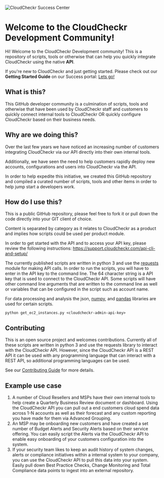 ![CloudCheckr Success Center](media/CloudCheckrDeveloperCommunity.png)

# Welcome to the CloudCheckr Development Community!

Hi! Welcome to the CloudCheckr Development community! This is a repository of scripts, tools or otherwise that can help you quickly integrate CloudCheckr using the native **API**.

If you're new to CloudCheckr and just getting started. Please check out our **Getting Started Guide** on our Success portal: [Lets go!](https://success.cloudcheckr.com/)

## What is this?

This GitHub developer community is a culmination of scripts, tools and otherwise that have been used by CloudCheckr staff and customers to quickly connect internal tools to CloudCheckr OR quickly configure CloudCheckr based on their business needs.

## Why are we doing this?

Over the last few years we have noticed an increasing number of customers integrating CloudCheckr via our API directly into their own internal tools.

Additionally, we have seen the need to help customers rapidly deploy new accounts, configurations and users into CloudCheckr via the API.

In order to help expedite this initiative, we created this GitHub repository and compiled a curated number of scripts, tools and other items in order to help jump start a developers work.

## How do I use this?

This is a public GitHub repository, please feel free to fork it or pull down the code directly into your GIT client of choice.

Content is separated by category as it relates to CloudCheckr as a product and implies how scripts could be used per product module.

In order to get started with the API and to access your API key, please review the following instructions: https://support.cloudcheckr.com/api-cli-and-setup/

The currently published scripts are written in python 3 and use the [requests](http://docs.python-requests.org/en/master/) module for making API calls. In order to run the scripts, you will have to enter in the API key to the command line. The 64 character string is a API key that is used to connect to the CloudCheckr API. Some scripts will have other command line arguments that are written to the command line as well or variables that can be configured in the script such as account name.

For data processing and analysis the json, [numpy](http://www.numpy.org/), and [pandas](https://pandas.pydata.org/) libraries are used for certain scripts.

```
python get_ec2_instances.py <cloudcheckr-admin-api-key>
```

## Contributing

This is an open source project and welcomes contributions. Currently all of these scripts are written in python 3 and use the requests library to interact with the CloudCheckr API. However, since the CloudCheckr API is a REST API it can be used with any programming language that can interact with a REST API, so additional programming languages can be used.


See our [Contributing Guide](CONTRIBUTING.md) for more details.


## Example use case

1. A number of Cloud Resellers and MSPs have their own internal tools to help create a Quarterly Business Review document or dashboard. Using the CloudCheckr API you can pull out a end customers cloud spend data across 1-N accounts as well as their forecast and any custom reporting you have made for them via Advanced Grouping.
2. An MSP may be onboarding new customers and have created a set number of Budget Alerts and Security Alerts based on their service offering. You can easily script the Alerts via the CloudCheckr API to enable easy onboarding of your customers configuration into the system.
3. If your security team likes to keep an audit history of system changes, alerts or compliance initiatives within a internal system to your company, you can use the CloudCheckr API to pull this data into your system. Easily pull down Best Practice Checks, Change Monitoring and Total Compliance data points to ingest into an external repository.
